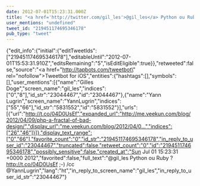```yaml
---
date: 2012-07-01T15:23:31.000Z
title: "<a href='http://twitter.com/gil_les'>@gil_les</a> Python ou Ruby ? http://t.co/04D0UsEf ;-) /cc <a href='http://twitter.com/YannLugrin'>@YannLugrin</a>″"
user_mentions: "undefined"
tweet_id: "219451174695346178"
pub_type: "tweet"
---
```

{"edit_info":{"initial":{"editTweetIds":["219451174695346178"],"editableUntil":"2012-07-01T15:53:31.910Z","editsRemaining":"5","isEditEligible":true}},"retweeted":false,"source":"<a href=\"http://tapbots.com/tweetbot\" rel=\"nofollow\">Tweetbot for iOS</a>","entities":{"hashtags":[],"symbols":[],"user_mentions":[{"name":"Gilles Doge","screen_name":"gil_les","indices":["0","8"],"id_str":"23044467","id":"23044467"},{"name":"Yann Lugrin","screen_name":"YannLugrin","indices":["55","66"],"id_str":"5831552","id":"5831552"}],"urls":[{"url":"http://t.co/04D0UsEf","expanded_url":"http://me.veekun.com/blog/2012/04/09/php-a-fractal-of-bad-design/","display_url":"me.veekun.com/blog/2012/04/0…","indices":["26","46"]}]},"display_text_range":["0","66"],"favorite_count":"0","id_str":"219451174695346178","in_reply_to_user_id":"23044467","truncated":false,"retweet_count":"0","id":"219451174695346178","possibly_sensitive":false,"created_at":"Sun Jul 01 15:23:31 +0000 2012","favorited":false,"full_text":"@gil_les Python ou Ruby ? http://t.co/04D0UsEf ;-) /cc @YannLugrin","lang":"ht","in_reply_to_screen_name":"gil_les","in_reply_to_user_id_str":"23044467"}
